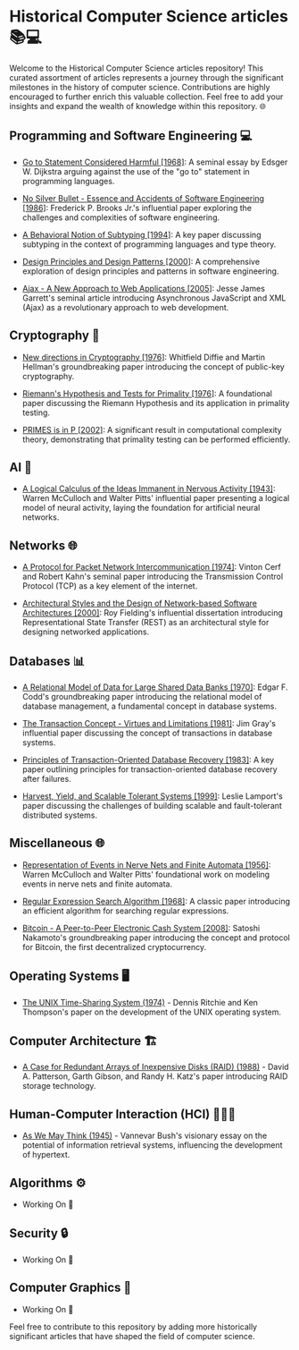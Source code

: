 # Historical Computer Science articles 📚💻

Welcome to the Historical Computer Science articles repository! This curated assortment of articles represents a journey through the significant milestones in the history of computer science. Contributions are highly encouraged to further enrich this valuable collection. Feel free to add your insights and expand the wealth of knowledge within this repository. 🌐

## Programming and Software Engineering 💻

- [Go to Statement Considered Harmful [1968]](./Programming%20and%20Software%20Engineering/Go%20To%20Statement%20Considered%20Harmful.pdf): A seminal essay by Edsger W. Dijkstra arguing against the use of the "go to" statement in programming languages.

- [No Silver Bullet - Essence and Accidents of Software Engineering [1986]](./Programming%20and%20Software%20Engineering/No%20Silver%20Bullet%20-%20Essence%20and%20Accidents%20of%20Software%20Engineering.pdf): Frederick P. Brooks Jr.'s influential paper exploring the challenges and complexities of software engineering.

- [A Behavioral Notion of Subtyping [1994]](./Programming%20and%20Software%20Engineering/A%20Behavioral%20Notion%20of%20Subtyping.pdf): A key paper discussing subtyping in the context of programming languages and type theory.

- [Design Principles and Design Patterns [2000]](./Programming%20and%20Software%20Engineering//Design%20Principles%20and%20Design%20Patterns.pdf): A comprehensive exploration of design principles and patterns in software engineering.

- [Ajax - A New Approach to Web Applications [2005]](./Programming%20and%20Software%20Engineering//Ajax-%20A%20New%20Approach%20to%20Web%20Applications.pdf): Jesse James Garrett's seminal article introducing Asynchronous JavaScript and XML (Ajax) as a revolutionary approach to web development.

## Cryptography 🔐

- [New directions in Cryptography [1976]](./Cryptography/New%20Directions%20in%20Cryptography.pdf): Whitfield Diffie and Martin Hellman's groundbreaking paper introducing the concept of public-key cryptography.

- [Riemann's Hypothesis and Tests for Primality [1976]](./Cryptography/Riemann's%20hypothesis%20and%20tests%20for%20primality.pdf): A foundational paper discussing the Riemann Hypothesis and its application in primality testing.

- [PRIMES is in P [2002]](./Cryptography/PRIMES%20is%20in%20P.pdf): A significant result in computational complexity theory, demonstrating that primality testing can be performed efficiently.

## AI 🤖

- [A Logical Calculus of the Ideas Immanent in Nervous Activity [1943]](./AI/A%20logical%20calculus%20of%20the%20ideas%20immanent%20in%20nervous%20activity.pdf): Warren McCulloch and Walter Pitts' influential paper presenting a logical model of neural activity, laying the foundation for artificial neural networks.

## Networks 🌐

- [A Protocol for Packet Network Intercommunication [1974]](./Networks/A%20Protocol%20for%20Packet%20Network%20Intercommunication.pdf): Vinton Cerf and Robert Kahn's seminal paper introducing the Transmission Control Protocol (TCP) as a key element of the internet.

- [Architectural Styles and the Design of Network-based Software Architectures [2000]](./Networks/Architectural%20Styles%20and%20the%20Design%20of%20Network-based%20Software%20Architectures.pdf): Roy Fielding's influential dissertation introducing Representational State Transfer (REST) as an architectural style for designing networked applications.

## Databases 📊

- [A Relational Model of Data for Large Shared Data Banks [1970]](./Databases/A%20Relational%20Model%20of%20Data%20for%20Large%20Shared%20Data%20Banks.pdf): Edgar F. Codd's groundbreaking paper introducing the relational model of database management, a fundamental concept in database systems.

- [The Transaction Concept - Virtues and Limitations [1981]](./Databases/The%20Transaction%20Concept%20-%20Virtues%20and%20Limitations.pdf): Jim Gray's influential paper discussing the concept of transactions in database systems.

- [Principles of Transaction-Oriented Database Recovery [1983]](./Databases/Principles%20of%20transaction-oriented%20database%20recovery.pdf): A key paper outlining principles for transaction-oriented database recovery after failures.

- [Harvest, Yield, and Scalable Tolerant Systems [1999]](./Databases/Harvest,%20yield,%20and%20scalable%20tolerant%20systems.pdf): Leslie Lamport's paper discussing the challenges of building scalable and fault-tolerant distributed systems.

## Miscellaneous 🌐

- [Representation of Events in Nerve Nets and Finite Automata [1956]](./Miscellaneous/Representation%20of%20Events%20in%20Nerve%20Nets%20and%20Finite%20Automata.pdf): Warren McCulloch and Walter Pitts' foundational work on modeling events in nerve nets and finite automata.

- [Regular Expression Search Algorithm [1968]](./Miscellaneous/%20Regular%20Expression%20Search%20Algorithm.pdf): A classic paper introducing an efficient algorithm for searching regular expressions.

- [Bitcoin - A Peer-to-Peer Electronic Cash System [2008]](./Miscellaneous/Bitcoin%20-%20A%20Peer-to-Peer%20Electronic%20Cash%20System.pdf): Satoshi Nakamoto's groundbreaking paper introducing the concept and protocol for Bitcoin, the first decentralized cryptocurrency.

## Operating Systems 🖥️

- [The UNIX Time-Sharing System (1974)](./Operating%20Systems/The%20UNIX%20Time-Sharing%20System.pdf) - Dennis Ritchie and Ken Thompson's paper on the development of the UNIX operating system.

## Computer Architecture 🏗️

- [A Case for Redundant Arrays of Inexpensive Disks (RAID) (1988)](./Computer%20Architecture/A%20Case%20for%20Redundant%20Arrays%20of%20Inexpensive%20Disks%20(RAID).pdf) - David A. Patterson, Garth Gibson, and Randy H. Katz's paper introducing RAID storage technology.

## Human-Computer Interaction (HCI) 👩🏽‍💻

- [As We May Think (1945)](./HCI/As%20We%20May%20Think.pdf) - Vannevar Bush's visionary essay on the potential of information retrieval systems, influencing the development of hypertext.

## Algorithms ⚙️

- Working On 🚧

## Security 🔒

- Working On 🚧

## Computer Graphics 🎨

- Working On 🚧

Feel free to contribute to this repository by adding more historically significant articles that have shaped the field of computer science.
